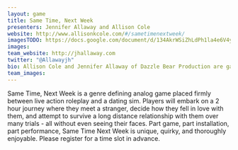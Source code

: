 ```yaml
---
layout: game
title: Same Time, Next Week
presenters: Jennifer Allaway and Allison Cole
website: http://www.allisonkcole.com/#/sametimenextweek/
imagesTODO: https://docs.google.com/document/d/134AkrWSiZhLdPh1la4e6V4yaHa8kLSzfUKwKk590X7M/edit
images:
team_website: http://jhallaway.com
twitter: "@Allawayjh"
bio: Allison Cole and Jennifer Allaway of Dazzle Bear Production are game designers currently in the NYU Game Center's MFA Program. Jennifer has spoken at various conferences and universities (Including GDC and PAX) across the country about how to make games and game culture more diverse. Allison creates analog RPGs and experimental games in order to create meaningful conversations, particularly in regards to gender, sexuality and marginalization.
team_images:
---
```

Same Time, Next Week is a genre defining analog game placed firmly between live action roleplay and a dating sim. Players will embark on a 2 hour journey where they meet a stranger, decide how they fell in love with them, and attempt to survive a long distance relationship with them over many trials - all without even seeing their faces. Part game, part installation, part performance, Same Time Next Week is unique, quirky, and thoroughly enjoyable. Please register for a time slot in advance.

